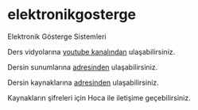 # elektronikgosterge
Elektronik Gösterge Sistemleri

Ders vidyolarına [youtube kanalından](https://youtube.com/playlist?list=PLWXn7zX9ptL3utU9yFcg0J7Cd6mOZQn89&si=-cFdVyoye7Nb02tn) ulaşabilirsiniz.

Dersin sunumlarına [adresinden](https://drive.google.com/file/d/1UHq3tjuwr9EQej25sZ98Je0Ah5VSQDWJ/view?usp=sharing) ulaşabilirsiniz.

Dersin kaynaklarına [adresinden](https://drive.google.com/file/d/1cs7lkpl1A1RTkvjTphe9IvEVGTJpyxmG/view?usp=sharing) ulaşabilirsiniz.

Kaynakların şifreleri için Hoca ile iletişime geçebilirsiniz.
